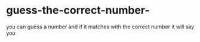 # guess-the-correct-number-
you can guess a number and if it matches with the correct number it will say you
